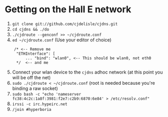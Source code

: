 # Getting on the Hall E network

1. `git clone git://github.com/cjdelisle/cjdns.git`
2. `cd cjdns && ./do`
3. `./cjdroute --genconf >> ~/cjdroute.conf`
4. `ed ~/cjdroute.conf` (Use your editor of choice)

```
    /* <-- Remove me
     "ETHInterface": [
         ... "bind": "wlan0", <-- This should be wlan0, not eth0
     */  <-- and me
```
<!-- this is needed for the syntax highlighting -->

5. Connect your wlan device to the `cjdns` adhoc network (at this point you will be off the net)
6. `sudo ./cjdroute < ~/cjdroute.conf` (root is needed because you're binding a raw socket)
7. `sudo bash -c "echo 'nameserver fc38:4c2c:1a8f:3981:f2e7:c2b9:6870:6e84' > /etc/resolv.conf"`
8. `irssi -c irc.hypeirc.net`
9. `/join #hyperboria`

